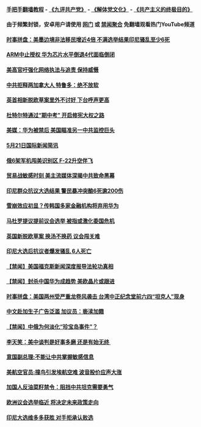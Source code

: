 #### [手把手翻墙教程](https://github.com/gfw-breaker/guides/wiki) -  [《九评共产党》](https://github.com/gfw-breaker/9ping.md?t=05222137) - [《解体党文化》](https://github.com/gfw-breaker/jtdwh.md?t=05222137) - [《共产主义的终极目的》](https://github.com/gfw-breaker/gczydzjmd.md?t=05222137)

#### 由于频繁封锁，安卓用户请使用 [网门](https://github.com/gfw-breaker/bn-android/blob/master/ogate.md?t=05222137) 或 [禁闻聚合](https://github.com/gfw-breaker/bn-android) 免翻墙观看热门YouTube频道 

#### [时事拼盘：美墨边境非法移民增近4倍 不满选举结果印尼骚乱至少6死](../pages/prog202/a102584357.md?t=05222137) 

#### [ARM中止授权 华为芯片水平倒退4代面临倒闭](../pages/prog202/a102584327.md?t=05222137) 

#### [美高官吁强化网络执法与追责 保持威慑](../pages/prog202/a102584325.md?t=05222137) 

#### [中共拒释两加拿大人 特鲁多：绝不放软](../pages/prog202/a102584271.md?t=05222137) 

#### [英首相新脱欧草案里外不讨好 下台呼声更高](../pages/prog202/a102584116.md?t=05222137) 

#### [杜特尔特通过“期中考” 开启修宪大权之路](../pages/prog202/a102584019.md?t=05222137) 


#### [美媒：华为被禁后 美国瞄准另一中共监控巨头](../pages/prog202/a102583972.md?t=05222137) 

#### [5月21日国际新闻简讯](../pages/prog202/a102583928.md?t=05222137) 

#### [俄6架军机闯美识别区 F-22升空伴飞](../pages/prog202/a102583895.md?t=05222137) 

#### [贸易战敏感时刻 美主流媒体深揭中共致命黑幕](../pages/prog202/a102583801.md?t=05222137) 

#### [印尼群众抗议大选结果 警民暴冲突酿6死逾200伤](../pages/prog202/a102583772.md?t=05222137) 


#### [雪崩效应初显？传韩国多家金融机构将弃用华为](../pages/prog202/a102583585.md?t=05222137) 

#### [马杜罗提议提前议会选举 被指或激化委国危机](../pages/prog202/a102583542.md?t=05222137) 


#### [英国新脱欧草案 换汤不换药 议会闯关难](../pages/prog202/a102583619.md?t=05222137) 

#### [印尼大选后抗议者爆发骚乱 6人死亡](../pages/prog202/a102584170.md?t=05222137) 

#### [【禁闻】美国福克斯新闻深度报导法轮功真相](../pages/prog202/a102583607.md?t=05222137) 

#### [【禁闻】封杀中国华为成趋势 美欧晶片或跟进](../pages/prog202/a102583579.md?t=05222137) 

#### [时事拼盘：美国两州受严重龙卷风袭击 台湾中正纪念堂前六四“坦克人”现身](../pages/prog202/a102583552.md?t=05222137) 

#### [中文赴加生子广告泛滥  加议员：亵渎加籍](../pages/prog202/a102583551.md?t=05222137) 

#### [【禁闻】中俄为何淡化“珍宝岛事件”？](../pages/prog202/a102583503.md?t=05222137) 

#### [李天笑：美中谈判是好事多磨 还是有始无终 ](../pages/prog202/a102583477.md?t=05222137) 

#### [意国副总理:不能让中共掌握敏感信息](../pages/prog202/a102583489.md?t=05222137) 

#### [美航空官员:撞鸟引发埃航空难 波音股价应声大涨](../pages/prog202/a102583473.md?t=05222137) 


#### [加国人反油菜籽禁令：阻挡中共坦克需要勇气](../pages/prog202/a102583400.md?t=05222137) 

#### [欧洲议会选举临近 将决定未来政策走向](../pages/prog202/a102583411.md?t=05222137) 

#### [印尼大选维多多获胜 对手拒承认败选](../pages/prog202/a102583397.md?t=05222137) 

